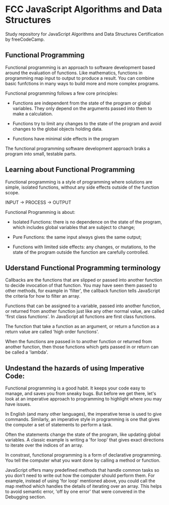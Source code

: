 # FCC JavaScript Algorithms and Data Structures
Study repository for JavaScript Algorithms and Data Structures Certification by freeCodeCamp.

## Functional Programming
Functional programming is an approach to software development based around the evaluation of functions. Like mathematics, functions in programming map input to output to produce a result. You can combine basic funfctions in many ways to build more and more complex programs.

Functional programming follows a few core principles:

* Functions are independent from the state of the program or global variables. They only depend on the
arguments passed into them to make a calculation.

* Functions try to limit any changes to the state of the program and avoid changes to the global objects
holding data.

* Functions have minimal side effects in the program

The functional programming software development approach braks a program into small, testable parts.

## Learning about Functional Programming
Functional programming is a style of programming where solutions are simple, isolated functions, without any side effects outside of the function scope.

INPUT -> PROCESS -> OUTPUT

Functional Programming is about:

* Isolated Functions: there is no dependence on the state of the program, which includes global variables that are subject to change;

* Pure Functions: the same input always gives the same output;

* Functions with limited side effects: any changes, or mutations, to the state of the program outside the function are carefully controlled.

## Uderstand Functional Programming terminology
Callbacks are the functions that are slipped or passed into another function to decide invocation of that function. You may have seen them passed to other methods, for example in 'filter', the callback function tells JavaScript the criteria for how to filter an array.

Functions that can be assigned to a variable, passed into another function, or returned from another function just like any other normal value, are called 'first class functions'. In JavaScript all functions are first class functions.

The function that take a function as an argument, or return a function as a return value are called 'high order functions'.

When the functions are passed in to another function or returned from another function, then those functions which gets passed in or return can be called a 'lambda'.

## Undestand the hazards of using Imperative Code:
Functional programming is a good habit. It keeps your code easy to manage, and saves you from sneaky bugs. But before we get there, let's look at an imperative approach to programming to highlight where you may have issues.

In English (and many other languages), the imperative tense is used to give commands. Similarly, an imperative style in programming is one that gives the computer a set of statements to perform a task.

Often the statements change the state of the program, like updating global variables. A classic example is writing a 'for loop' that gives exact directions to iterate over the indices of an array.

In constrast, functional programming is a form of declarative programming. You tell the computer what you want done by calling a method or function.

JavaScript offers many predefined methods that handle common tasks so you don't need to write out how the computer should perform them. For example, instead of using 'for loop' mentioned above, you could call the map method which handles the details of iterating over an array. This helps to avoid semantic error, 'off by one error' that were convered in the Debugging section.